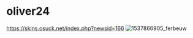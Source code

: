 # oliver24
https://skins.osuck.net/index.php?newsid=166
![1537866905_ferbeuw](https://user-images.githubusercontent.com/86544736/124213848-4a97c080-dabf-11eb-954c-1493bcba29fb.jpg)
